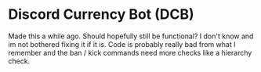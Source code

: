 # Discord Currency Bot (DCB)

Made this a while ago. Should hopefully still be functional? I don't know and im not bothered fixing it if it is.
Code is probably really bad from what I remember and the ban / kick commands need more checks like a hierarchy check.

